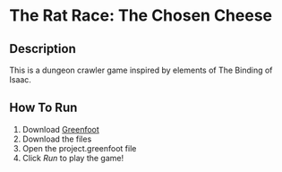 # The Rat Race: The Chosen Cheese

## Description
This is a dungeon crawler game inspired by elements of The Binding of Isaac.

## How To Run
1. Download [Greenfoot](https://www.greenfoot.org/download)
2. Download the files
3. Open the project.greenfoot file
4. Click *Run* to play the game! 
